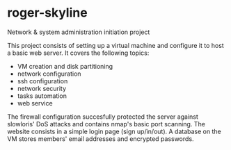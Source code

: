 # roger-skyline
Network &amp; system administration initiation project

This project consists of setting up a virtual machine and configure it to host a basic web server. It covers the following topics:
* VM creation and disk partitioning
* network configuration
* ssh configuration
* network security
* tasks automation
* web service

The firewall configuration succesfully protected the server against slowloris' DoS attacks and contains nmap's basic port scanning.
The website consists in a simple login page (sign up/in/out). A database on the VM stores members' email addresses and encrypted passwords.
